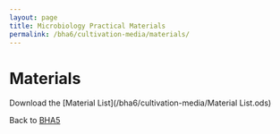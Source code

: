 ```yaml
---
layout: page
title: Microbiology Practical Materials
permalink: /bha6/cultivation-media/materials/
---
```


# Materials

Download the [Material List](/bha6/cultivation-media/Material List.ods)


Back to [BHA5](/bha6/)
